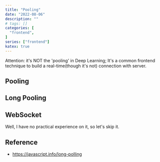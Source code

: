 ```yaml
---
title: "Pooling"
date: "2022-08-06"
description: ""
# tags: []
categories: [
  "frontend",
]
series: ["frontend"]
katex: true
---
```


Attention: it's NOT the 'pooling' in Deep Learning; It's a common frontend technique to build a real-time(though it's not) connection with server.

<!--more-->


## Pooling


## Long Pooling


## WebSocket

Well, I have no practical experience on it, so let's skip it.


## Reference

- https://javascript.info/long-polling
